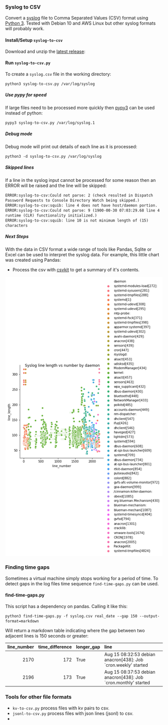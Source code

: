 ### Syslog to CSV
Convert a [syslog](https://tools.ietf.org/html/rfc5424) file to Comma Separated Values (CSV) format using [Python 3](https://python.org).  Tested with Debian 10 and AWS Linux but other syslog formats will probably work.

#### Install/Setup `syslog-to-csv`
Download and unzip the [latest release](https://github.com/gm3dmo/syslog-to-csv/releases/latest):

#### Run `syslog-to-csv.py`
To create a `syslog.csv` file in the working directory:

```
python3 syslog-to-csv.py /var/log/syslog
```

##### Use pypy for speed
If large files need to be processed more quickly then [pypy3](https://www.pypy.org/) can be used instead of python:

```
pypy3 syslog-to-csv.py /var/log/syslog.1
```

##### Debug mode
Debug mode will print out details of each line as it is processed:

```
python3 -d syslog-to-csv.py /var/log/syslog
```


##### Skipped lines
If a line in the syslog input cannot be processed for some reason then an ERROR will be raised and the line will be skipped:

```
ERROR:syslog-to-csv:Could not parse: 2 (check resulted in Dispatch Password Requests to Console Directory Watch being skipped.)
ERROR:syslog-to-csv:squib: line 4 does not have host/daemon portion.
ERROR:syslog-to-csv:Could not parse: 9 (1900-00-30 07:03:29.68 line 4 runtime (CLR) functionality initialized.)
ERROR:syslog-to-csv:squib: line 10 is not minimum length of (15) characters
```

##### Next Steps
With the data in CSV format a wide range of tools like Pandas, Sqlite or Excel can be used to interpret the syslog data. For example, this little chart was created using Pandas:

- Process the csv with [csvkit](https://csvkit.readthedocs.io/en/latest/) to get a summary of it's contents.


![Syslog Visualized](images/syslog-visualized.png)

### Finding time gaps
Sometimes a virtual machine simply stops working for a period of time. To detect gaps in the log files time sequence `find-time-gaps.py` can be used.

#### find-time-gaps.py
This script has a dependency on pandas. Calling it like this:

```
python3 find-time-gaps.py -f syslog.csv real_date --gap 150 --output-format=markdown
```

Will return a markdown table indicating where the gap between two adjacent lines is 150 seconds or greater:

|   line_number |   time_difference | longer_gap   | line                                                            |
|--------------:|------------------:|:-------------|:----------------------------------------------------------------|
|          2170 |               172 | True         | Aug 15 08:32:53 debian anacron[438]: Job `cron.weekly' started  |
|          2196 |               173 | True         | Aug 15 08:37:53 debian anacron[438]: Job `cron.monthly' started |

### Tools for other file formats

- `kv-to-csv.py` process files with kv pairs to csv.
- `jsonl-to-csv.py` process files with json lines (jsonl) to csv.
- 
